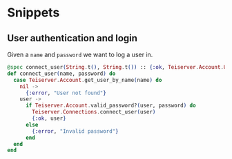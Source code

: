 # Snippets

## User authentication and login
Given a `name` and `password` we want to log a user in.

```elixir
@spec connect_user(String.t(), String.t()) :: {:ok, Teiserver.Account.User.t()} | {:error, String.t()}
def connect_user(name, password) do
  case Teiserver.Account.get_user_by_name(name) do
    nil ->
      {:error, "User not found"}
    user ->
      if Teiserver.Account.valid_password?(user, password) do
        Teiserver.Connections.connect_user(user)
        {:ok, user}
      else
        {:error, "Invalid password"}
      end
  end
end
```

